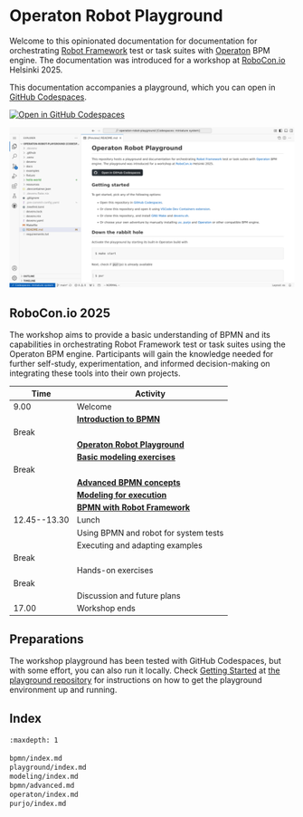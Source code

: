 <!-- Syntax: https://myst-parser.readthedocs.io/ -->

# Operaton Robot Playground

Welcome to this opinionated documentation for documentation for orchestrating [Robot Framework](https://robotframework.org/) test or task suites with [Operaton](https://operaton.org/) BPM engine. The documentation was introduced for a workshop at [RoboCon.io](https://robocon.io/) Helsinki 2025.

This documentation accompanies a playground, which you can open in [GitHub Codespaces](https://codespaces.new/datakurre/operaton-robot-playground).

[![Open in GitHub Codespaces](https://github.com/codespaces/badge.svg)](https://codespaces.new/datakurre/operaton-robot-playground)

![Screenshot of GitHub Codespaces](./README.png)


## RoboCon.io 2025

The workshop aims to provide a basic understanding of BPMN and its capabilities in orchestrating Robot Framework test or task suites using the Operaton BPM engine. Participants will gain the knowledge needed for further self-study, experimentation, and informed decision-making on integrating these tools into their own projects.

| Time          | Activity                              |
|---------------|---------------------------------------|
| 9.00          | Welcome                               |
|               | **[Introduction to BPMN](bpmn/index.md)**      |
| Break         |                                       |
|               | **[Operaton Robot Playground](playground/index.md)**      |
|               | **[Basic modeling exercises](modeling/index.md)** |
| Break         |                                       |
|               | **[Advanced BPMN concepts](bpmn/advanced.md)** |
|               | **[Modeling for execution](operaton/index.md)** |
|               | **[BPMN with Robot Framework](purjo/index.md)** |
| 12.45--13.30  | Lunch                                 |
|               | Using BPMN and robot for system tests |
|               | Executing and adapting examples       |
| Break         |                                       |
|               | Hands-on exercises                    |
| Break         |                                       |
|               | Discussion and future plans           |
| 17.00         | Workshop ends                         |


## Preparations

The workshop playground has been tested with GitHub Codespaces, but with some effort, you can also run it locally. Check [Getting Started](https://github.com/datakurre/operaton-robot-playground#getting-started) at [the playground repository](https://github.com/datakurre/operation-robot-playground) for instructions on how to get the playground environment up and running.


## Index

```{toctree}
:maxdepth: 1

bpmn/index.md
playground/index.md
modeling/index.md
bpmn/advanced.md
operaton/index.md
purjo/index.md
```